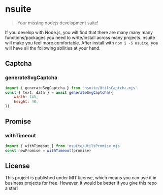 # nsuite

> Your missing nodejs development suite!

If you develop with Node.js, you will find that there are many many many functions/packages you need to write/install across many projects.
nsuite will make you feel more comfortable.
After install with `npm i -S nsuite`, you will have all the following abilities at your hand.

## Captcha

### generateSvgCaptcha

```js
import { generateSvgCaptcha } from 'nsuite/UtilsCaptcha.mjs'
const { text, data } = await generateSvgCaptcha({
    width: 148,
    height: 48,
})
```

## Promise

### withTimeout

```js
import { withTimeout } from 'nsuite/UtilsPromise.mjs'
const newPromise = withTimeout(promise)
```

## License

This project is published under MIT license, which means you can use it in business projects for free. However, it would be better if you give this repo a star!
